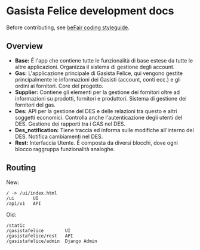# Gasista Felice development docs

Before contributing, see [beFair coding styleguide](http://docs.befair.it/doku.php?id=dev:coding-styleguide).

## Overview

* **Base:** É l'app che contiene tutte le funzionalità di base estese da tutte le altre applicazioni. Organizza il sistema di gestione degli account.
* **Gas:** L'applicazione principale di Gasista Felice, qui vengono gestite principalmente le informazioni dei Gasisti (account, conti ecc.) e gli ordini ai fornitori. Core del progetto.
* **Supplier:** Contiene gli elementi per la gestione dei fornitori oltre ad informazioni su prodotti, fornitori e produttori.  Sistema di gestione dei fornitori del gas.
* **Des:** API per la gestione del DES e delle relazioni tra questo e altri soggetti economici. Controlla anche l'autenticazione degli utenti del DES.  Gestione dei rapporti tra i GAS nel DES.
* **Des_notification:** Tiene traccia ed informa sulle modifiche all'interno del DES.  Notifica cambiamenti nel DES.
* **Rest:** Interfaccia Utente. É composta da diversi blocchi, dove ogni blocco raggruppa funzionalità analoghe.

## Routing

New:

    / -> /ui/index.html
    /ui       UI
    /api/v1   API

Old:

    /static
    /gasistafelice        UI
    /gasistafelice/rest   API
    /gasistafelice/admin  Django Admin
